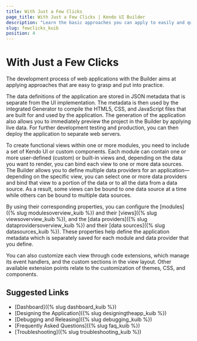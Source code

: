 ```yaml
---
title: With Just a Few Clicks
page_title: With Just a Few Clicks | Kendo UI Builder
description: "Learn the basic approaches you can apply to easily and quickly build your web application with the Kendo UI Builder."
slug: fewclicks_kuib
position: 4
---
```


# With Just a Few Clicks

The development process of web applications with the Builder aims at applying approaches that are easy to grasp and put into practice.

The data definitions of the application are stored in JSON metadata that is separate from the UI implementation. The metadata is then used by the integrated Generator to compile the HTML5, CSS, and JavaScript files that are built for and used by the application. The generation of the application also allows you to immediately preview the project in the Builder by applying live data. For further development testing and production, you can then deploy the application to separate web servers.

To create functional views within one or more modules, you need to include a set of Kendo UI or custom components. Each module can contain one or more user-defined (custom) or built-in views and, depending on the data you want to render, you can bind each view to one or more data sources. The Builder allows you to define multiple data providers for an application&mdash;depending on the specific view, you can select one or more data providers and bind that view to a portion of the data or to all the data from a data source. As a result, some views can be bound to one data source at a time while others can be bound to multiple data sources.

By using their corresponding properties, you can configure the [modules]({% slug modulesoverview_kuib %}) and their [views]({% slug viewsoverview_kuib %}), and the [data providers]({% slug dataprovidersoverview_kuib %}) and their [data sources]({% slug datasources_kuib %}). These properties help define the application metadata which is separately saved for each module and data provider that you define.

You can also customize each view through code extensions, which manage its event handlers, and the custom sections in the view layout. Other available extension points relate to the customization of themes, CSS, and components.

## Suggested Links

* [Dashboard]({% slug dashboard_kuib %})
* [Designing the Application]({% slug designingtheapp_kuib %})
* [Debugging and Releasing]({% slug debugging_kuib %})
* [Frequently Asked Questions]({% slug faq_kuib %})
* [Troubleshooting]({% slug troubleshooting_kuib %})
